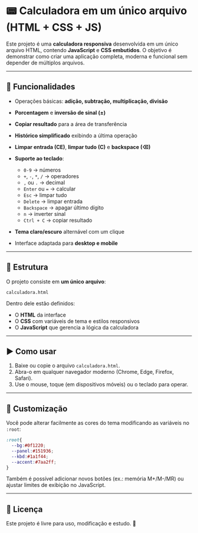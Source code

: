 # 📟 Calculadora em um único arquivo (HTML + CSS + JS)

Este projeto é uma **calculadora responsiva** desenvolvida em um único arquivo HTML, contendo **JavaScript** e **CSS embutidos**. O objetivo é demonstrar como criar uma aplicação completa, moderna e funcional sem depender de múltiplos arquivos.

---

## 🚀 Funcionalidades

* Operações básicas: **adição, subtração, multiplicação, divisão**
* **Porcentagem** e **inversão de sinal (±)**
* **Copiar resultado** para a área de transferência
* **Histórico simplificado** exibindo a última operação
* **Limpar entrada (CE)**, **limpar tudo (C)** e **backspace (⌫)**
* **Suporte ao teclado**:

  * `0-9` → números
  * `+`, `-`, `*`, `/` → operadores
  * `,` ou `.` → decimal
  * `Enter` ou `=` → calcular
  * `Esc` → limpar tudo
  * `Delete` → limpar entrada
  * `Backspace` → apagar último dígito
  * `n` → inverter sinal
  * `Ctrl + C` → copiar resultado
* **Tema claro/escuro** alternável com um clique
* Interface adaptada para **desktop e mobile**

---

## 📂 Estrutura

O projeto consiste em **um único arquivo**:

```
calculadora.html
```

Dentro dele estão definidos:

* O **HTML** da interface
* O **CSS** com variáveis de tema e estilos responsivos
* O **JavaScript** que gerencia a lógica da calculadora

---

## ▶️ Como usar

1. Baixe ou copie o arquivo `calculadora.html`.
2. Abra-o em qualquer navegador moderno (Chrome, Edge, Firefox, Safari).
3. Use o mouse, toque (em dispositivos móveis) ou o teclado para operar.

---

## 🎨 Customização

Você pode alterar facilmente as cores do tema modificando as variáveis no `:root`:

```css
:root{
  --bg:#0f1220;
  --panel:#151936;
  --kbd:#1a1f44;
  --accent:#7aa2ff;
}
```

Também é possível adicionar novos botões (ex.: memória M+/M-/MR) ou ajustar limites de exibição no JavaScript.

---

## 📜 Licença

Este projeto é livre para uso, modificação e estudo. 🚀
